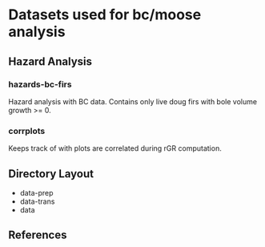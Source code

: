 Datasets used for bc/moose analysis
===================================

Hazard Analysis
---------------

### hazards-bc-firs
Hazard analysis with BC data.  Contains only live doug firs with bole volume growth >= 0.

### corrplots
Keeps track of with plots are correlated during rGR computation.

Directory Layout
----------------

* data-prep
* data-trans
* data

References
----------
